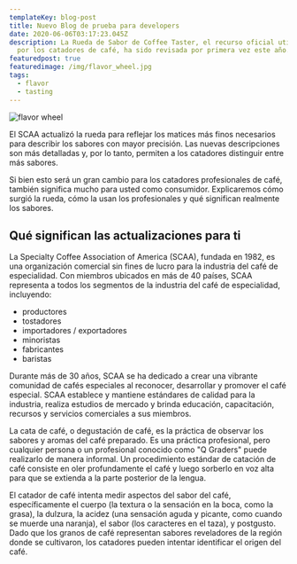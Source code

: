 ```yaml
---
templateKey: blog-post
title: Nuevo Blog de prueba para developers
date: 2020-06-06T03:17:23.045Z
description: La Rueda de Sabor de Coffee Taster, el recurso oficial utilizado
  por los catadores de café, ha sido revisada por primera vez este año.
featuredpost: true
featuredimage: /img/flavor_wheel.jpg
tags:
  - flavor
  - tasting
---
```

![flavor wheel](/img/flavor_wheel.jpg)

El SCAA actualizó la rueda para reflejar los matices más finos necesarios para describir los sabores con mayor precisión. Las nuevas descripciones son más detalladas y, por lo tanto, permiten a los catadores distinguir entre más sabores.

Si bien esto será un gran cambio para los catadores profesionales de café, también significa mucho para usted como consumidor. Explicaremos cómo surgió la rueda, cómo la usan los profesionales y qué significan realmente los sabores.

## Qué significan las actualizaciones para ti

La Specialty Coffee Association of America (SCAA), fundada en 1982, es una organización comercial sin fines de lucro para la industria del café de especialidad. Con miembros ubicados en más de 40 países, SCAA representa a todos los segmentos de la industria del café de especialidad, incluyendo:

* productores
* tostadores
* importadores / exportadores
* minoristas
* fabricantes
* baristas

Durante más de 30 años, SCAA se ha dedicado a crear una vibrante comunidad de cafés especiales al reconocer, desarrollar y promover el café especial. SCAA establece y mantiene estándares de calidad para la industria, realiza estudios de mercado y brinda educación, capacitación, recursos y servicios comerciales a sus miembros.

La cata de café, o degustación de café, es la práctica de observar los sabores y aromas del café preparado. Es una práctica profesional, pero cualquier persona o un profesional conocido como "Q Graders" puede realizarlo de manera informal. Un procedimiento estándar de catación de café consiste en oler profundamente el café y luego sorberlo en voz alta para que se extienda a la parte posterior de la lengua.

El catador de café intenta medir aspectos del sabor del café, específicamente el cuerpo (la textura o la sensación en la boca, como la grasa), la dulzura, la acidez (una sensación aguda y picante, como cuando se muerde una naranja), el sabor (los caracteres en el taza), y postgusto. Dado que los granos de café representan sabores reveladores de la región donde se cultivaron, los catadores pueden intentar identificar el origen del café.
